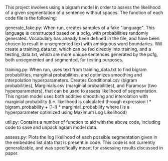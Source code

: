 This project involves using a bigram model in order to assess the likelihood of a given segmentation of a sentence without spaces. 
The function of each code file is the following:

generate_fake.py: When run, creates samples of a fake "language". This language is constructed based on a pcfg, with probabilities randomly generated. Vocabulary has already been defined in the file, and have been chosen to result in unsegmented text with ambiguous word boundaries. Will create a training_data.txt, which can be fed directly into training, and a testing_data.txt, which are more unique sentences generated by the pcfg, both unsegmented and segmented, for testing
purposes.

training.py: When run, uses text from training_data.txt to find bigram probabilities, marginial probabilities, and optimizes smoothing and interpolation hyperparameters. Creates Conditional.csv (bigram probabilities), Marginials.csv (marginial probabilities), and Paramcsv (two hyperparameters), that can be used to assess likelihood of segmentation. This ngram model uses both additive smoothing and interolation with marginial probability (i.e. likelihood is calculated through
expression l * bigram_probability + (1-l) * marginial_probability where l is a hyperparameter optimized using Maximum Log Likelihood)

util.py: Contains a number of function to aid with the above code, including code to save and unpack ngram model data.

assess.py: Plots the log likelihood of each possible segmentation given in the embedded list data that is present in code. This code is not currently generalizable, and was specifically meant for assessing results discussed in paper.
